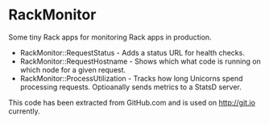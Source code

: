 # RackMonitor

Some tiny Rack apps for monitoring Rack apps in production.

* RackMonitor::RequestStatus - Adds a status URL for health checks.
* RackMonitor::RequestHostname - Shows which what code is running on
  which node for a given request.
* RackMonitor::ProcessUtilization - Tracks how long Unicorns spend
  processing requests.  Optioanally sends metrics to a StatsD server.

This code has been extracted from GitHub.com and is used on
http://git.io currently.

